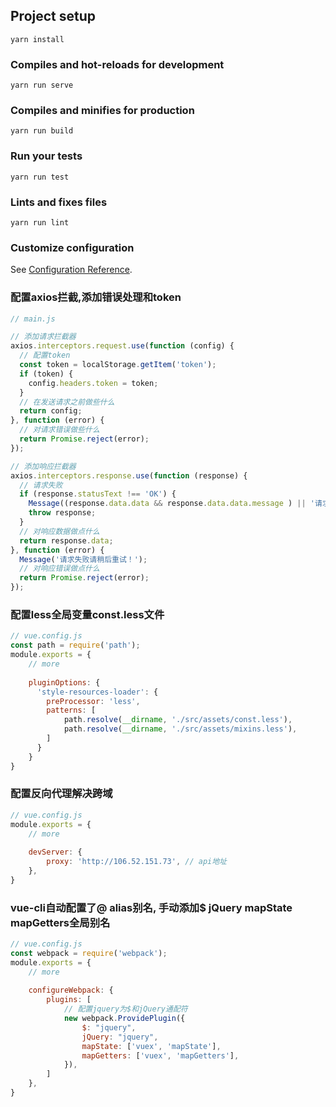 ## Project setup
```
yarn install
```

### Compiles and hot-reloads for development
```
yarn run serve
```

### Compiles and minifies for production
```
yarn run build
```

### Run your tests
```
yarn run test
```

### Lints and fixes files
```
yarn run lint
```

### Customize configuration
See [Configuration Reference](https://cli.vuejs.org/config/).

### 配置axios拦截,添加错误处理和token
```js
// main.js

// 添加请求拦截器
axios.interceptors.request.use(function (config) {
  // 配置token
  const token = localStorage.getItem('token');
  if (token) {
    config.headers.token = token;
  }
  // 在发送请求之前做些什么
  return config;
}, function (error) {
  // 对请求错误做些什么
  return Promise.reject(error);
});

// 添加响应拦截器
axios.interceptors.response.use(function (response) {
  // 请求失败
  if (response.statusText !== 'OK') {
    Message((response.data.data && response.data.data.message ) || '请求失败请稍后重试！');
    throw response;
  }
  // 对响应数据做点什么
  return response.data;
}, function (error) {
  Message('请求失败请稍后重试！');
  // 对响应错误做点什么
  return Promise.reject(error);
});
```

### 配置less全局变量const.less文件
```js
// vue.config.js
const path = require('path');
module.exports = {
    // more
    
    pluginOptions: {
      'style-resources-loader': {
        preProcessor: 'less',
        patterns: [
            path.resolve(__dirname, './src/assets/const.less'),
            path.resolve(__dirname, './src/assets/mixins.less'),
        ]
      }
    }
}    
```

### 配置反向代理解决跨域
```js
// vue.config.js
module.exports = {
    // more
    
    devServer: {
        proxy: 'http://106.52.151.73', // api地址
    },
}
```

### vue-cli自动配置了@ alias别名, 手动添加$ jQuery mapState mapGetters全局别名
```js
// vue.config.js
const webpack = require('webpack');
module.exports = {
    // more
    
    configureWebpack: {
        plugins: [
            // 配置jquery为$和jQuery通配符
            new webpack.ProvidePlugin({
                $: "jquery",
                jQuery: "jquery",
                mapState: ['vuex', 'mapState'],
                mapGetters: ['vuex', 'mapGetters'],
            }),
        ]
    },
}    
```
